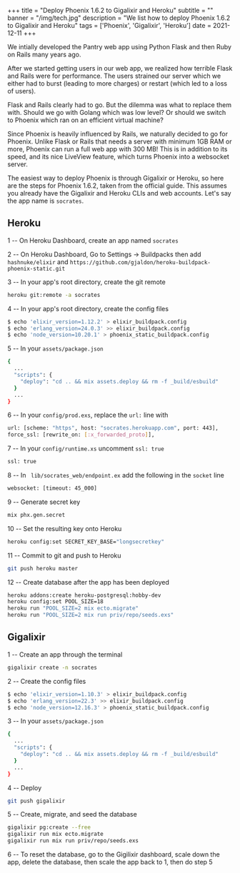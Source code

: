 +++
title = "Deploy Phoenix 1.6.2 to Gigalixir and Heroku"
subtitle = ""
banner = "/img/tech.jpg"
description = "We list how to deploy Phoenix 1.6.2 to Gigalixir and Heroku"
tags = ['Phoenix', 'Gigalixir', 'Heroku']
date = 2021-12-11
+++

We intially developed the Pantry web app using Python Flask and then Ruby on Rails many years ago. 

After we started getting users in our web app, we realized how terrible Flask and Rails were for performance. The users strained our server which we either had to burst (leading to more charges) or restart (which led to a loss of users). 

Flask and Rails clearly had to go. But the dilemma was what to replace them with. Should we go with Golang which was low level? Or should we switch to Phoenix which ran on an efficient virtual machine? 

Since Phoenix is heavily influenced by Rails, we naturally decided to go for Phoenix.  Unlike Flask or Rails that needs a server with minimum 1GB RAM or more, Phoenix can run a full web app with 300 MB! This is in addition to its speed, and its nice LiveView feature, which turns Phoenix into a websocket server.

The easiest way to deploy Phoenix is through Gigalixir or Heroku, so here are the steps for Phoenix 1.6.2, taken from the official guide.  This assumes you already have the Gigalixir and Heroku CLIs and web accounts. Let's say the app name is `socrates`.

## Heroku 

1 -- On Heroku Dashboard, create an app named `socrates`

2 -- On Heroku Dashboard, Go to Settings -> Buildpacks then add `hashnuke/elixir` and `https://github.com/gjaldon/heroku-buildpack-phoenix-static.git`

3 -- In your app's root directory, create the git remote 

``` bash
heroku git:remote -a socrates
```

4 -- In your app's root directory, create the config files

``` bash
$ echo 'elixir_version=1.12.2' > elixir_buildpack.config
$ echo 'erlang_version=24.0.3' >> elixir_buildpack.config
$ echo 'node_version=10.20.1' > phoenix_static_buildpack.config
```

5 -- In your `assets/package.json`

``` bash
{
  ...
  "scripts": {
    "deploy": "cd .. && mix assets.deploy && rm -f _build/esbuild"
  }
  ...
}
```

6 -- In your `config/prod.exs`, replace the `url:` line with

``` bash
url: [scheme: "https", host: "socrates.herokuapp.com", port: 443],
force_ssl: [rewrite_on: [:x_forwarded_proto]],
```

7 -- In your `config/runtime.xs` uncomment `ssl: true` 

``` bash
ssl: true
```

8 -- In ` lib/socrates_web/endpoint.ex` add the following in the `socket` line

``` bash
websocket: [timeout: 45_000]
```

9 -- Generate secret key

``` bash
mix phx.gen.secret
```

10 -- Set the resulting key onto Heroku

``` bash
heroku config:set SECRET_KEY_BASE="longsecretkey"
```

11 -- Commit to git and push to Heroku

``` bash
git push heroku master
```

12 -- Create database after the app has been deployed

``` bash
heroku addons:create heroku-postgresql:hobby-dev
heroku config:set POOL_SIZE=18
heroku run "POOL_SIZE=2 mix ecto.migrate"
heroku run "POOL_SIZE=2 mix run priv/repo/seeds.exs"
```

## Gigalixir 

1 -- Create an app through the terminal

``` bash
gigalixir create -n socrates
```

2 -- Create the config files

``` bash
$ echo 'elixir_version=1.10.3' > elixir_buildpack.config
$ echo 'erlang_version=22.3' >> elixir_buildpack.config
$ echo 'node_version=12.16.3' > phoenix_static_buildpack.config
```

3 -- In your `assets/package.json`

``` bash
{
  ...
  "scripts": {
    "deploy": "cd .. && mix assets.deploy && rm -f _build/esbuild"
  }
  ...
}
```

4 -- Deploy

``` bash
git push gigalixir 
```

5 -- Create, migrate, and seed the database

``` bash
gigalixir pg:create --free
gigalixir run mix ecto.migrate
gigalixir run mix run priv/repo/seeds.exs
```

6 -- To reset the database, go to the Gigilixir dashboard, scale down the app, delete the database, then scale the app back to 1, then do step 5 
